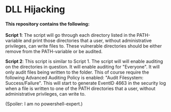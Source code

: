 # DLL Hijacking

#### This repository contains the following: 
**Script 1**: The script will go through each directory listed in the PATH-variable and print those directories that a user, without administrative privileges, can write files to. These vulnerable directories should be either remove from the PATH-variable or be audited.

**Script 2**: This script is similar to Script 1. The script will will enable auditing on the directories in question. It will enable auditing for "Everyone". It will only audit files being written to the folder. This of course require the following Advanced Auditing Policy is enabled: "Audit Filesystem: Success/Failure". This will start to generate EventID 4663 in the security log when a file is written to one of the PATH directories that a user, without administrative privileges, can write to. 
 

(Spoiler: I am no powershell-expert.)
